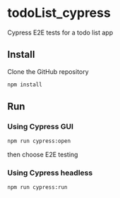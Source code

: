 # todoList_cypress
Cypress E2E tests for a todo list app

## Install

Clone the GitHub repository
```sh
npm install
```

## Run

### Using Cypress GUI

```sh
npm run cypress:open
```
then choose E2E testing

### Using Cypress headless

```sh
npm run cypress:run